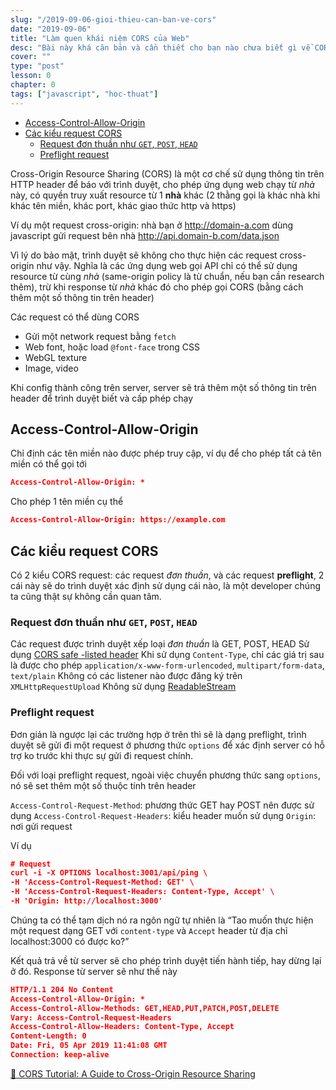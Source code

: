 ```yaml
---
slug: "/2019-09-06-gioi-thieu-can-ban-ve-cors"
date: "2019-09-06"
title: "Làm quen khái niệm CORS của Web"
desc: "Bài này khá căn bản và cần thiết cho bạn nào chưa biết gì về CORS, nghe ai đó nói về từ khóa ghê gớm này mà ko biết nó là gì, không để cập đến vấn đề setup làm sao để chạy CORS trên server - vì mình ko biết code phía server đâu"
cover: ""
type: "post"
lesson: 0
chapter: 0
tags: ["javascript", "hoc-thuat"]
---
```


<!-- TOC -->

- [Access-Control-Allow-Origin](#access-control-allow-origin)
- [Các kiểu request CORS](#c%c3%a1c-ki%e1%bb%83u-request-cors)
  - [Request đơn thuần như `GET`, `POST`, `HEAD`](#request-%c4%91%c6%a1n-thu%e1%ba%a7n-nh%c6%b0-get-post-head)
  - [Preflight request](#preflight-request)

<!-- /TOC -->

Cross-Origin Resource Sharing (CORS) là một cơ chế sử dụng thông tin trên HTTP header để báo với trình duyệt, cho phép ứng dụng web chạy từ *nhà* này, có quyền truy xuất resource từ 1 **nhà** khác (2 thằng gọi là khác nhà khi khác tên miền, khác port, khác giao thức http và https)

Ví dụ một request cross-origin: nhà bạn ở http://domain-a.com dùng javascript gửi request bên nhà http://api.domain-b.com/data.json

Vì lý do bảo mật, trình duyệt sẽ không cho thực hiện các request cross-origin như vậy. Nghĩa là các ứng dụng web gọi API chỉ có thể sử dụng resource từ cùng *nhà* (same-origin policy là từ chuẩn, nếu bạn cần research thêm), trừ khi response từ *nhà* khác đó cho phép gọi CORS (bằng cách thêm một số thông tin trên header)

Các request có thể dùng CORS

- Gửi một network request bằng `fetch`
- Web font, hoặc load `@font-face` trong CSS
- WebGL texture
- Image, video

Khi config thành công trên server, server sẽ trả thêm một số thông tin trên header để trình duyệt biết và cấp phép chạy

## Access-Control-Allow-Origin

Chỉ định các tên miền nào được phép truy cập,  ví dụ để cho phép tất cả tên miền có thể gọi tới

```json
Access-Control-Allow-Origin: *
```

Cho phép 1 tên miền cụ thể

```json
Access-Control-Allow-Origin: https://example.com
```

## Các kiểu request CORS

Có 2 kiểu CORS request: các request *đơn thuần*, và các request **preflight**, 2 cái này sẽ do trình duyệt xác định sử dụng cái nào, là một developer chúng ta cũng thật sự không cần quan tâm.

### Request đơn thuần như `GET`, `POST`, `HEAD`

Các request được trình duyệt xếp loại *đơn thuần* là
GET, POST, HEAD
Sử dụng [CORS safe -listed header](https://fetch.spec.whatwg.org/#cors-safelisted-request-header)
Khi sử dụng `Content-Type`, chỉ các giá trị sau là được cho phép `application/x-www-form-urlencoded`, `multipart/form-data`,  `text/plain`
Không có các listener nào được đăng ký trên `XMLHttpRequestUpload`
Không sử dụng [ReadableStream](https://developer.mozilla.org/en-US/docs/Web/API/ReadableStream)

### Preflight request

Đơn giản là ngược lại các trường hợp ở trên thì sẽ là dạng preflight, trình duyệt sẽ gửi đi một request ở phương thức `options` để xác định server có hỗ trợ ko trước khi thực sự gửi đi request chính.

Đối với loại preflight request, ngoài việc chuyển phương thức sang `options`, nó sẽ set thêm một số thuộc tính trên header

`Access-Control-Request-Method`:  phương thức GET hay POST nên được sử dụng
`Access-Control-Request-Headers`: kiểu header muốn sử dụng
`Origin`: nơi gửi request

Ví dụ

```json
# Request
curl -i -X OPTIONS localhost:3001/api/ping \
-H 'Access-Control-Request-Method: GET' \
-H 'Access-Control-Request-Headers: Content-Type, Accept' \
-H 'Origin: http://localhost:3000'
```

Chúng ta có thể tạm dịch nó ra ngôn ngữ tự nhiên là “Tao muốn thực hiện một request dạng GET với `content-type` và `Accept` header từ địa chỉ localhost:3000 có được ko?”

Kết quả trả về từ server sẽ cho phép trình duyệt tiến hành tiếp, hay dừng lại ở đó. Response từ server sẽ như thế này

```json
HTTP/1.1 204 No Content
Access-Control-Allow-Origin: *
Access-Control-Allow-Methods: GET,HEAD,PUT,PATCH,POST,DELETE
Vary: Access-Control-Request-Headers
Access-Control-Allow-Headers: Content-Type, Accept
Content-Length: 0
Date: Fri, 05 Apr 2019 11:41:08 GMT
Connection: keep-alive
```


<a target="_blank" rel="noopener noreferrer" href="https://auth0.com/blog/cors-tutorial-a-guide-to-cross-origin-resource-sharing/
">📜 CORS Tutorial: A Guide to Cross-Origin Resource Sharing</a>
